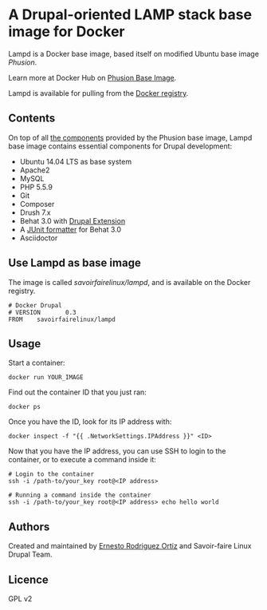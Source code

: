 A Drupal-oriented LAMP stack base image for Docker
==================================================

Lampd is a Docker base image, based itself on modified Ubuntu base image *Phusion*.

Learn more at Docker Hub on [Phusion Base Image](https://hub.docker.com/r/phusion/baseimage/).

Lampd is available for pulling from the [Docker registry](https://hub.docker.com/r/savoirfairelinux/lampd/). 

Contents
--------

On top of all [the components](https://github.com/phusion/baseimage-docker#whats-inside-the-image) provided by the Phusion base image, Lampd base image contains essential components for Drupal development:

* Ubuntu 14.04 LTS as base system
* Apache2
* MySQL
* PHP 5.5.9
* Git
* Composer
* Drush 7.x
* Behat 3.0 with [Drupal Extension](https://www.drupal.org/project/drupalextension)
* A [JUnit formatter](https://packagist.org/packages/jarnaiz/behat-junit-formatter) for Behat 3.0
* Asciidoctor

Use Lampd as base image
-----------------------

The image is called _savoirfairelinux/lampd_, and is available on the Docker registry.

```
# Docker Drupal
# VERSION       0.3
FROM    savoirfairelinux/lampd
```

Usage
-----

Start a container:
```
docker run YOUR_IMAGE
```

Find out the container ID that you just ran:
```
docker ps
```

Once you have the ID, look for its IP address with:
```
docker inspect -f "{{ .NetworkSettings.IPAddress }}" <ID>
```

Now that you have the IP address, you can use SSH to login to the container, or to execute a command inside it:
```
# Login to the container
ssh -i /path-to/your_key root@<IP address>

# Running a command inside the container
ssh -i /path-to/your_key root@<IP address> echo hello world
```

Authors
-------

Created and maintained by [Ernesto Rodriguez Ortiz](ernesto.rodriguezortiz@savoirfairelinux.com) and Savoir-faire Linux Drupal Team.

Licence
-------

GPL v2
